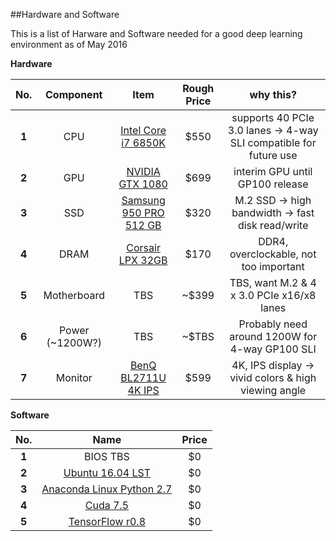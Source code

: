##Hardware and Software

This is a list of Harware and Software needed for a good deep learning environment as of May 2016


**Hardware**

|  No.  | Component        | Item | Rough Price  | why this?
| :---: | :-------------: |:-------------:|:---:|:--:|
| **1** | CPU      | [Intel Core i7 6850K](http://wccftech.com/intel-broadwell-e-core-i7-6950x-price/) | $550 |supports 40 PCIe 3.0 lanes -> 4-way SLI compatible for future use|
| **2** | GPU      | [NVIDIA GTX 1080](http://www.geforce.com/hardware/10series/geforce-gtx-1080)      | $699 |interim GPU until GP100 release
| **3** | SSD      | [Samsung 950 PRO 512 GB](http://www.amazon.com/Samsung-950-PRO-Internal-MZ-V5P512BW/dp/B01639694M)      | $320 | M.2 SSD -> high bandwidth -> fast disk read/write
| **4** | DRAM  | [Corsair LPX 32GB](http://www.newegg.com/Product/Product.aspx?Item=N82E16820233894)| $170 | DDR4, overclockable, not too important
| **5** | Motherboard  | TBS | ~$399 | TBS, want M.2 & 4 x 3.0 PCIe x16/x8 lanes
| **6** | Power (~1200W?)  | TBS | ~$TBS | Probably need around 1200W for 4-way GP100 SLI
| **7** | Monitor  | [BenQ BL2711U 4K IPS](http://www.amazon.com/dp/B00RORBPEW/ref=twister_B00WO1H7CM?_encoding=UTF8&psc=1)| $599 | 4K, IPS display -> vivid colors & high viewing angle


**Software**

|  No.  |  Name |  Price  |
| :---: | :-------------: |:-------------:|
| **1** | BIOS TBS           | $0 |
| **2** | [Ubuntu 16.04 LST](http://www.ubuntu.com/download/desktop)           | $0 |
| **3** | [Anaconda Linux Python 2.7](https://www.continuum.io/downloads)      | $0 |
| **4** | [Cuda 7.5](https://developer.nvidia.com/cuda-downloads)| $0 |
| **5** | [TensorFlow r0.8](https://www.tensorflow.org/versions/r0.8/get_started/os_setup.html#anaconda-installation)| $0 |

